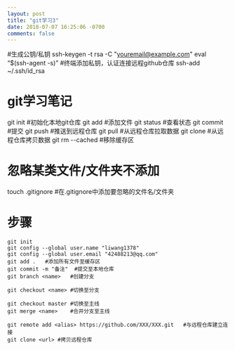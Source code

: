 ```yaml
---
layout: post
title: "git学习3"
date: 2018-07-07 16:25:06 -0700
comments: false
---
```


#生成公钥/私钥
ssh-keygen -t rsa -C "youremail@example.com"
eval “$(ssh-agent -s)”
#终端添加私钥，认证连接远程github仓库
ssh-add ~/.ssh/id_rsa

git学习笔记
============
git init	#初始化本地git仓库
git add <file>	#添加文件
git status		#查看状态
git commit		#提交
git push		#推送到远程仓库
git pull		#从远程仓库拉取数据
git clone		#从远程仓库拷贝数据
git rm --cached <file>	#移除缓存区

忽略某类文件/文件夹不添加
===========
touch .gitignore
#在.gitignore中添加要忽略的文件名/文件夹 

步骤
==========
```
git init
git config --global user.name "liwang1378"
git config --global user.email "42488213@qq.com"
git add .	#添加所有文件至缓存区
git commit -m "备注"	#提交至本地仓库
git branch <name>	#创建分支

git checkout <name>	#切换至分支

git checkout master	#切换至主线
git merge <name>	#合并分支至主线

git remote add <alias> https://github.com/XXX/XXX.git	#与远程仓库建立连接
git clone <url>	#拷贝远程仓库
```



